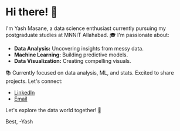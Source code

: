 # Hi there! 👋

I'm Yash Masane, a data science enthusiast currently pursuing my postgraduate studies at MNNIT Allahabad. 🎓 I'm passionate about:

- **Data Analysis:** Uncovering insights from messy data.
- **Machine Learning:** Building predictive models.
- **Data Visualization:** Creating compelling visuals.

📚 Currently focused on data analysis, ML, and stats. Excited to share projects. Let's connect:

- [LinkedIn](https://www.linkedin.com/in/yashm08)
- [Email](yashmasane68@gmail.com)

Let's explore the data world together! 🚀

Best,
-Yash
